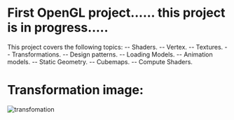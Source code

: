 # First OpenGL project...... this project is in progress.....
This project covers the following topics:
-- Shaders.
-- Vertex.
-- Textures.
-- Transformations.
-- Design patterns.
-- Loading Models.
-- Animation models.
-- Static Geometry.
-- Cubemaps.
-- Compute Shaders.
# Transformation image:


![transfomation](https://github.com/user-attachments/assets/59243398-ccaa-46a9-b2c9-676a971072ae)
